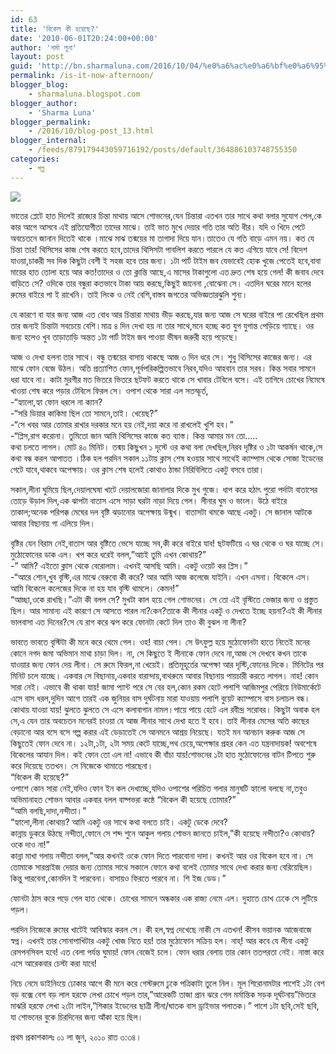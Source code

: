 ```yaml
---
id: 63
title: 'বিকেল কী হয়েছে?'
date: '2010-06-01T20:24:00+00:00'
author: 'শর্মা লুনা'
layout: post
guid: 'http://bn.sharmaluna.com/2016/10/04/%e0%a6%ac%e0%a6%bf%e0%a6%95%e0%a7%87%e0%a6%b2-%e0%a6%95%e0%a7%80-%e0%a6%b9%e0%a7%9f%e0%a7%87%e0%a6%9b%e0%a7%87/'
permalink: /is-it-now-afternoon/
blogger_blog:
    - sharmaluna.blogspot.com
blogger_author:
    - 'Sharma Luna'
blogger_permalink:
    - /2016/10/blog-post_13.html
blogger_internal:
    - /feeds/879179443059716192/posts/default/364886103748755350
categories:
    - গল্প
---
```


![](https://2.bp.blogspot.com/-BlGQXkIzKyE/V_O7iVRXhMI/AAAAAAAAAYQ/1-g9KYBjNogxtx78QaAMBjWzGCmooXtSACK4B/s640/12938122_1027769180633395_899988094044819907_n.jpg)

ভাতের প্লেটে হাত দিলেই রাজ্যের চিন্তা মাথায় আসে শোভনের,যেন চিন্তারা এতখন তার সাথে কথা বলার সুযোগ পেল,কে কার আগে আসবে এই প্রতিযোগীতা তাদের মাঝে। তাই ভাত মুখে দেয়ার গতি তার অতি ধীর। যদি ও খিদে পেটে অবচেতনে জানান দিতেই থাকে ।মাঝে মাঝ তন্ময়ের মা তাগাদা দিয়ে যান।তাতেও যে গতি বাড়ে এমন নয়। কত যে চিন্তা তার! থিসিসের কাজ শেষ করতে হবে,তাদের থিসিসটা পাবলিশ করতে পারলে যে কত এগিয়ে যাবে সে! বিদেশ যাওয়া,চাকরী সব দিক কিছুটা বেশী ই সহজ হবে তার জন্য। ১টা পার্ট টাইম জব যেভাবেই হোক খুজে পেতেই হবে,বাবা মায়ের হাত তোলা হয়ে আর কত!তাদের ও তো ক্লান্তি আছে,এ মাসের টাকাগুলো এত দ্রুত শেষ হয়ে গেল! কী জবাব দেবে বাড়িতে সে? ওদিকে তার বন্ধুরা কতভাবে টাকা আয় করছে,কিছুই জানেনা ,বোঝেনা সে। এতদিন ঘরের মানে হলের রুমের বাইরে পা ই রাখেনি। তাই লিংক ও নেই বেশি,বাস্তব জগতের অভিজ্ঞতারঝুলি শুন্য।

যে কারণে বা যার জন্য আজ এত বোধ আর চিন্তারা মাথায় ভীড় করছে,যার জন্য আজ সে ঘরের বাইরে পা রেখেছিল প্রথম তার জন্যই চিন্তাটা সবচেয়ে বেশি।মাত্র ৪ দিন দেখা হয় না তার সাথে,মনে হচ্ছে কত যুগ যুগান্ত পেড়িয়ে গ্যাছে। ওর জন্য হলেও খুব তাড়াতাড়ি অন্তত ১টা পার্ট টাইম জব পাওয়া ভীষন জরুরী হয়ে পড়েছে।

আজ ও দেখা হলনা তার সাথে। বন্ধু তন্ময়ের বাসায় থাকছে আজ ৩ দিন ধরে সে। শুধু থিসিসের কাজের জন্য। এর মাঝে ফোন বেজে উঠল। অতি প্রত্যাশিত ফোন,পূর্বপরিকল্পিতভাবে নিরব,যদিও আহবান তার সরব। কিন্ত সবার সামনে ধরা যাবে না। কাটা মুরগীর মত ভিতরে ভিতরে ছটফট করতে থাকে সে খাবার টেবিলে বসে। এই তাগিদে চোখের নিমেষে খাওয়া শেষ করে পড়ার টেবিলে ফিরল সে। ওপাশ থেকে সারা এল সতস্ফূর্ত,  
-“হ্যালো,হ্যা ফোন ধরলে না ক্যান?  
-“সরি ডিয়ার কাকিমা ছিল তো সামনে,তাই। খেয়েছ?”  
-“সে খবর আর তোমার রাখার দরকার মনে হয় নেই,দয়া করে না রাখলেই খুশি হব।”  
-“প্লিস,রাগ করোনা। তুমিতো জান আমি থিসিসের কাজে কত ব্যাস্ত। কিন্ত আমার মন তো…..  
কথা চলতে লাগল। মোট ৪০ মিনিট। তন্ময় কিছুখন ১ দৃস্টে ওর কথা বলা দেখছিল,নিরব দৃষ্টির ও ১টা আকর্ষন থাকে,সে কথা বন্ধ করল আপাতত ।ঠিক হল পরদিন সকাল ১১টায় ক্লাস শেষ হওয়ার সাথে সাথেই ক্যাম্পাস থেকে সোজা ইডেনের গেটে যাবে,থাকবে অপেক্ষায়। ওর ক্লাস শেষ হলেই কোথাও ঠান্ডা নিরিবিলিতে একটু বসবে তারা।

সকাল,লীনা ঘুমিয়ে ছিল,দেয়ালঘেষা খাটে দেয়ালজোরা জানালার দিকে মুখ গুজে। ধাপ করে হঠাৎ পুরো পর্দাটা বাতাসের তোড়ে উড়াল দিল,এক ঝাপটা বাতাস এসে সাড়া ঘরটা নাড়া দিয়ে গেল। লীনার ঘুম ও ভাংল। উঠে বাইরে তাকাল;অনেক পরিপক্ক মেঘের দল বৃষ্টি ঝড়ানোর অপেক্ষায় উন্মুখ। বাতাসটা থমকে আছে একটু। সে জানাল আটকে আবার বিছানায় গা এলিয়ে দিল।

বৃষ্টির যেন বিরাম নেই,বাতাস আর বৃষ্টিতে ভেসে যাচ্ছে সব,কী করে বাইরে যাব! ছটফটিয়ে এ ঘর থেকে ও ঘর যাচ্ছে সে। মুঠোফোনের ডাক এল। খপ করে ধরেই বলল,”আ্যই তুমি এখন কোথায়?”  
-” আমি? এইতো ক্লাস থেকে বেরোলাম। এখনই আসছি আমি। একটু ওয়েট কর প্লিস।”  
-“আরে শোন,খুব বৃস্টি,এর মাঝে বেরুবো কী করে? আর আমি আজ কলেজে যাইনি। এখন এসনা। বিকেলে এস। আমি বিকেলে কলেজের দিকে না হয় যাব বৃস্টি থামলে। কেমন!”  
“আচ্ছা,ওকে রাখছি।”এটা কী বলল সে? মুখটা কাল হয়ে গেল শোভনের। সে তো এই বৃস্টিতে ভেজার জন্য ও প্রস্তুত ছিল। আর সামান্য এই কারণে সে আসতে পারল না?কেন?তাকে কী লীনার একটু ও দেখতে ইচ্ছে হয়না?এই কী লীনার ভালবাসা এত দিনের?সে যে রাগ করে ঝপ করে ফোনটা কেটে দিল তাও কী বুঝল না লীনা?

ভাবতে ভাবতে বৃস্টিটা কী মনে করে থেমে গেল। ওহ! বাচা গেল। সে উৎফুল্ল হয়ে মুঠোফোনটা হাতে নিতেই মনের কোনে নগদ জমা অভিমান মাথা চাড়া দিল। না, সে কিছুতে ই লীনাকে ফোন দেবে না,আজ সে দেখবে কখন তাকে যাওয়ার জন্য ফোন দেয় লীনা। সে রুমে ফিরল,না খেয়েই। প্রতিমূহূর্তের অপেক্ষা আর দৃস্টি,ফোনের দিকে। মিনিটের পর মিনিট চলে যাচ্ছে। একবার সে বিছানায়,একবার বারান্দায়,বাথরুমে আবার বিছানায় পায়চারী করতে লাগল। নাহ! কোন সারা নেই। এভাবে কী থাকা যায়! জামা প্যান্ট পরে সে বের হল,কোন রকম হেটে পলাশি আজিমপুর পেরিয়ে নিউমার্কেটে এসে বাস ধরল,দুদিন আগে তারই এক জুনিয়র বাস দুর্ঘটনায় মারা যাওয়ায় পলাশি বুয়েট ক্যাম্পাসে বাস চলাচল বন্ধ। কোথায় যাওয়া যায়! ঝুলতে ঝুলতে সে এসে কলাবাগান নামল।পায়ে পায়ে হেটে এল রবীন্দ্র সরোবর। কিছুটা অবাক হল সে,এ যেন তার অবচেতন মনেরই চাওয়া যে আজ লীনার সাথে দেখা হতে ই হবে। তাই লীনার মেসের অতি কাছের বেড়ানো আর বসে বসে গল্প করার এই ডেড়াতেই সে আনমনে আশ্রয় নিয়েছে। যতই মন আনচান করুক আজ সে কিছুতেই ফোন দেবে না। ১২টা,১টা, ২টা সময় কেটে যাচ্ছে,পথ চেয়ে,অপেক্ষার প্রহর কেন এত যন্ত্রনাদায়ক! অবশেষে বিকেলের আযান দিল। কই ফোন তো এল না! এভাবে কী বাঁচা যায়!শোভনের ১টা হাত মুঠোফোনের বাটন টিপতে শুরু করে দিয়েছে ততখন। সে নিজেকে থামাতে পারছেনা।  
“বিকেল কী হয়েছে?”  
ওপাশে কোন সারা নেই,যদিও ফোন ইন কল দেখাচ্ছে,যদিও ওপাশের পরিচিত গলার মানুষটি হ্যালো বলছে না,তবুও অভিমানাহত শোভন আবার একবার বলল বাষ্পভরা কন্ঠে “বিকেল কী হয়েছে তোমার?”  
“আমি বলছি,দাদা,নন্দীতা।”  
“হ্যালো,লীনা কোথায়? আমি একটু ওর সাথে কথা বলতে চাই। একটু ডেকে দেবে?  
কান্নায় ডুকরে উঠছে নন্দীতা,ফোনে সে শব্দ শুনে আকুল গলায় শোভন জানতে চাইল,”কী হয়েছে নন্দীতা?ও কোথায়?ওকে দাও না!”  
কান্না মাখা গলায় নন্দীতা বলল,”আর কখনই ওকে ফোন দিতে পারবোনা দাদা। কখনই আর ওর বিকেল হবে না। সে তোমাকে সারপ্রাইজ দেয়ার জন্য তোমার সাথে সকালে ফোনে কথা বলেই তোমার সাথে দেখা করার জন্য বেরিয়েছিল। কিন্তু পারবেনা,কোনদিন ই পারবেনা। বাসায়ও ফিরতে পারবে না। শি ইজ ডেড।”

ফোনটা ঠাস করে পড়ে গেল হাত থেকে। চোখের সামনে অন্ধকার এক রাজ্য নেমে এল। দুহাতে চোখ ঢেকে সে লুটিয়ে পড়ল।

পরদিন নিজেকে রুমের খাটেই আবিস্কার করল সে। কী হল,স্বপ্ন দেখেছে নাকী সে এতখন! কীসব ভয়ানক আজেবাজে স্বপ্ন। এখনই তার সোনাপাখিটার একটু খোজ নিতে হয়! তার মুঠোফোন সক্রিয় হল। নাহ্! আর কবে যে লীনা একটু রেসপনসিবল হবে! এত বেলা পর্যন্ত ঘুমায়! ফোন বেজেই চলে। ফোন ধরার বেলায় তার কোন ততপরতা নেই। নাস্তা করে এসে আরেকবার চেস্টা করা যাবে!

নিচে নেমে ডাইনিংয়ে ঢোকার আগে কী মনে করে গেস্টরুমে ঢুকে পত্রিকাটা তুলে নিল। মূল শিরোনামটার পাশেই ১টা বেশ বড় বক্সে বেশ বড় লাল হরফে লেখা চোখে পড়ল তার,”আরেকটি তাজা প্রান ঝরে গেল মর্মান্তিক সড়ক দূর্ঘটনায়”ভিতরে মাঝরি হরফে লেখা ২টো লাইন,”শিকার ইডেনের ছাত্রী লীনা/ঘাতক বাস ড্রাইভার পলাতক।” পাশে ১টা ছবি,সেই ছবি, যা শোভনের বুকে চিরদিনের জন্য আঁকা হয়ে ছিল।

প্রথম প্রকাশকালঃ ০১ লা জুন, ২০১০ রাত ৩:৩৪।
